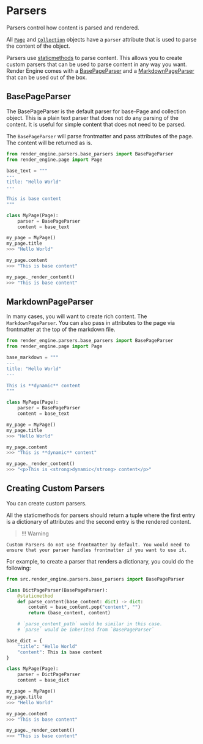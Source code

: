 # Parsers

Parsers control how content is parsed and rendered.

All [`Page`](../page?id=page) and [`Collection`](../collection?id=collection) objects have a `parser`
attribute that is used to parse the content of the object.

Parsers use [staticmethods](https://docs.python.org/3/library/functions.html#staticmethod) to parse content. This allows you to create custom parsers that can be used to parse content in any way you want. Render Engine comes with a [BasePageParser](https://github.com/render-engine/render-engine-parser) and a [MarkdownPageParser](https://github.com/render-engine/render-engine-markdown) that can be used out of the box.

## BasePageParser

The BasePageParser is the default parser for base-Page and collection object. This is a plain text parser that does not do any parsing of the content. It is useful for simple content that does not need to be parsed.

The `BasePageParser` will parse frontmatter and pass attributes of the page. The content will be returned as is.

```python
from render_engine.parsers.base_parsers import BasePageParser
from render_engine.page import Page

base_text = """
---
title: "Hello World"
---

This is base content
"""

class MyPage(Page):
    parser = BasePageParser
    content = base_text

my_page = MyPage()
my_page.title
>>> "Hello World"

my_page.content
>>> "This is base content"

my_page._render_content()
>>> "This is base content"

```

## MarkdownPageParser

In many cases, you will want to create rich content. The `MarkdownPageParser`. You can also pass in attributes to the page via frontmatter at the top of the markdown file.

```python
from render_engine.parsers.base_parsers import BasePageParser
from render_engine.page import Page

base_markdown = """
---
title: "Hello World"
---

This is **dynamic** content
"""

class MyPage(Page):
    parser = BasePageParser
    content = base_text

my_page = MyPage()
my_page.title
>>> "Hello World"

my_page.content
>>> "This is **dynamic** content"

my_page._render_content()
>>> "<p>This is <strong>dynamic</strong> content</p>"

```

## Creating Custom Parsers

You can create custom parsers.

All the staticmethods for parsers should return a tuple where the first entry is a dictionary of attributes and the second entry is the rendered content.

> !!! Warning

    Custom Parsers do not use frontmatter by default. You would need to ensure that your parser handles frontmatter if you want to use it.

For example, to create a parser that renders a dictionary, you could do the following:

```python
from src.render_engine.parsers.base_parsers import BasePageParser

class DictPageParser(BasePageParser):
    @staticmethod
    def parse_content(base_content: dict) -> dict:
        content = base_content.pop("content", "")
        return (base_content, content)

    # `parse_content_path` would be similar in this case.
    # `parse` would be inherited from `BasePageParser`

base_dict = {
    "title": "Hello World"
    "content": This is base content
}

class MyPage(Page):
    parser = DictPageParser
    content = base_dict

my_page = MyPage()
my_page.title
>>> "Hello World"

my_page.content
>>> "This is base content"

my_page._render_content()
>>> "This is base content"
```
